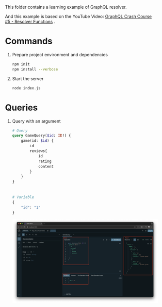 This folder contains a learning example of GraphQL resolver.

And this example is based on the YouTube Video: [GraphQL Crash Course #5 - Resolver Functions](https://www.youtube.com/watch?v=mjqfYgFyziU) .


# Commands

1. Prepare project environment and dependencies

    ```bash
    npm init
    npm install --verbose
    ```

2. Start the server

    ```bash
    node index.js
    ```

# Queries
 
1. Query with an argument

    ``` GraphQL
    # Query
    query GameQuery($id: ID!) {
        game(id: $id) {
            id
            reviews{
                id
                rating
                content
            }
        }
    }


    # Variable
    {
        "id": "1"
    }
    ```

    ![Query with related data](./screenshots/Screenshot_2024-11-21_at_20.57.58.png)